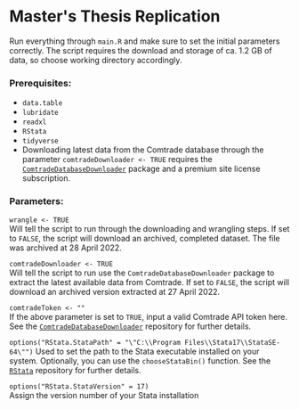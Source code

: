 # Master's Thesis Replication

Run everything through `main.R` and make sure to set the initial parameters
correctly. The script requires the download and storage of ca. 1.2 GB of data, 
so choose working directory accordingly.

### Prerequisites:

- `data.table`
- `lubridate`
- `readxl`
- `RStata`
- `tidyverse`
- Downloading latest data from the Comtrade database through the parameter 
`comtradeDownloader <- TRUE` requires the 
[`ComtradeDatabaseDownloader`](https://github.com/andreas-andersen/ComtradeDatabaseDownloader)
package and a premium site license subscription.

### Parameters:

`wrangle <- TRUE`  
Will tell the script to run through the downloading and wrangling steps. If set 
to `FALSE`, the script will download an archived, completed dataset. The file
was archived at 28 April 2022.

`comtradeDownloader <- TRUE`  
Will tell the script to run use the `ComtradeDatabaseDownloader` package to
extract the latest available data from Comtrade. If set to `FALSE`, the script
will download an archived version extracted at 27 April 2022.

`comtradeToken <- ""`  
If the above parameter is set to `TRUE`, input a valid Comtrade API token here.
See the [`ComtradeDatabaseDownloader`](https://github.com/andreas-andersen/ComtradeDatabaseDownloader)
repository for further details.

`options("RStata.StataPath" = "\"C:\\Program Files\\Stata17\\StataSE-64\"")`
Used to set the path to the Stata executable installed on your system.
Optionally, you can use the `chooseStataBin()` function. See the 
[`RStata`](https://github.com/lbraglia/RStata) repository for further details.

`options("RStata.StataVersion" = 17)`  
Assign the version number of your Stata installation
